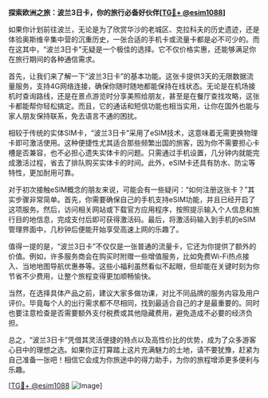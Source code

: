 **探索欧洲之旅：波兰3日卡，你的旅行必备好伙伴[[TG💪+ @esim1088](https://t.me/s/esim1088)]**

如果你计划前往波兰，无论是为了欣赏华沙的老城区、克拉科夫的历史遗迹，还是体验奥斯维辛集中营的沉重历史，一张合适的手机卡或流量卡都是必不可少的。而在这其中，“波兰3日卡”无疑是一个极佳的选择。它不仅价格实惠，还能够满足你在旅行期间的各种通信需求。

首先，让我们来了解一下“波兰3日卡”的基本功能。这张卡提供3天的无限数据流量服务，支持4G网络连接，确保你随时随地都能保持在线状态。无论是在机场接机时查询路线，还是在景点游览时分享美照给朋友，甚至是在餐厅查找攻略，这张卡都能帮你轻松搞定。而且，它的通话和短信功能也相当实用，让你在国外也能与家人朋友保持联系，免去语言不通的困扰。

相较于传统的实体SIM卡，“波兰3日卡”采用了eSIM技术，这意味着无需更换物理卡即可激活使用。这种便捷性尤其适合那些频繁出国的旅客，因为你不需要担心卡槽是否兼容，也不必担心遗失实体卡的问题。只需通过手机设置，几分钟内就能完成激活过程，省去了排队购买实体卡的时间。此外，eSIM卡还具有防水、防尘等特性，更加耐用可靠。

对于初次接触eSIM概念的朋友来说，可能会有一些疑问：“如何注册这张卡？”其实步骤非常简单。首先，你需要确保自己的手机支持eSIM功能，并且已经开启了这项服务。然后，访问相关网站或下载官方应用程序，按照提示输入个人信息和旅行目的地信息，完成支付后即可获得激活码。最后，将激活码输入到手机的eSIM管理界面中，几秒钟后便能开始享受高速上网的乐趣了。

值得一提的是，“波兰3日卡”不仅仅是一张普通的流量卡，它还为你提供了额外的价值。例如，许多服务商会在购买时附赠一些增值服务，比如免费Wi-Fi热点接入、当地地图导航优惠券等。这些小福利虽然看似不起眼，但却能在关键时刻为你节省不少费用，让整个旅程变得更加顺畅愉快。

当然，在选择具体产品之前，建议大家多做功课，对比不同品牌的服务内容及用户评价。毕竟每个人的出行需求都不尽相同，找到最适合自己的才是最重要的。同时也要注意检查是否需要额外支付税费或其他隐藏费用，避免造成不必要的经济负担。

总之，“波兰3日卡”凭借其灵活便捷的特点以及高性价比的优势，成为了众多游客心目中的理想之选。如果你正打算踏上这片充满魅力的土地，请不要犹豫，赶紧为自己准备一张吧！相信它会成为你旅途中的得力助手，为你的旅程增添更多便利与乐趣。

[[TG💪+ @esim1088](https://t.me/s/esim1088) ![Image](https://i.postimg.cc/4NQfJmqS/Snipaste-2025-05-13-00-14-12.png)]